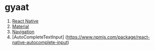 # gyaat

1. [React Native](https://reactnative.dev/docs/getting-started)
2. [Material](https://callstack.github.io/react-native-paper/getting-started.html)
3. [Navigation](https://reactnavigation.org/docs/getting-started)
4. [AutoCompleteTextInput] (https://www.npmjs.com/package/react-native-autocomplete-input)